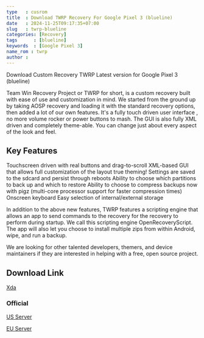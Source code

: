 ```yaml
---
type   : cusrom
title  : Download TWRP Recovery For Google Pixel 3 (blueline)
date   : 2024-11-25T09:17:35+07:00
slug   : twrp-blueline
categories: [Recovery]
tags      : [blueline]
keywords  : [Google Pixel 3]
name_rom : twrp
author :
---
```


Download Custom Recovery TWRP Latest version for Google Pixel 3 (blueline)

Team Win Recovery Project or TWRP for short, is a custom recovery built with ease of use and customization in mind. We started from the ground up by taking AOSP recovery and loading it with the standard recovery options, then added a lot of our own features. It's a fully touch driven user interface , no more volume rocker or power buttons to mash. The GUI is also fully XML driven and completely theme-able. You can change just about every aspect of the look and feel.

## Key Features
Touchscreen driven with real buttons and drag-to-scroll
XML-based GUI that allows full customization of the layout true theming!
Settings are saved to the sdcard and persist through reboots
Ability to choose which partitions to back up and which to restore
Ability to choose to compress backups now with pigz (multi-core processor support for faster compression times)
Onscreen keyboard
Easy selection of internal/external storage

In addition to the above new features, TWRP features a scripting engine that allows an app to send commands to the recovery for the recovery to perform during startup. We call this scripting engine OpenRecoveryScript. The app will also let you choose to install multiple zips from within Android, wipe, and run a backup.

We are looking for other talented developers, themers, and device maintainers if they are interested in helping with a free, open source project.


## Download Link
[Xda](https://xdaforums.com/t/recovery-teamwin-recovery-project-blueline-official.4385769/)

### Official
[US Server](https://dl.twrp.me/blueline)

[EU Server](https://eu.dl.twrp.me/blueline)


